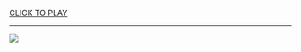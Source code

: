 
<a href="https://premium76.site?title=bmx_bike_game_unblocked&ref=13M">CLICK TO PLAY</a></h3>
<hr>

<a href="https://premium76.site?title=bmx_bike_game_unblocked&ref=13M"><img src="https://clearcache.store/games.png"></a>


